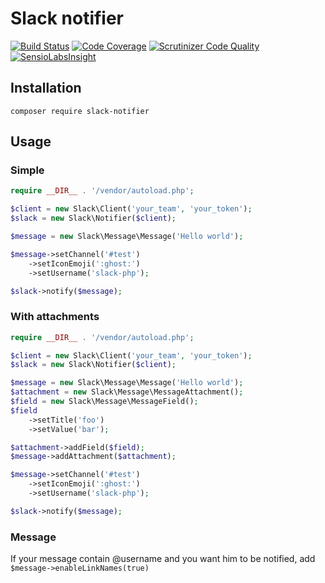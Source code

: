 # Slack notifier

[![Build Status](https://secure.travis-ci.org/polem/slack-notifier.png)](http://travis-ci.org/polem/slack-notifier)
[![Code Coverage](https://scrutinizer-ci.com/g/polem/slack-notifier/badges/coverage.png?s=1f705b3b215e91d3b81d5e8ed62ac9af46d4838c)](https://scrutinizer-ci.com/g/polem/slack-notifier/)
[![Scrutinizer Code Quality](https://scrutinizer-ci.com/g/polem/slack-notifier/badges/quality-score.png?s=dc06da770a1c36242e416fb6eca5ce307660e6f5)](https://scrutinizer-ci.com/g/polem/slack-notifier/)
[![SensioLabsInsight](https://insight.sensiolabs.com/projects/47bc675d-945a-4467-a3f2-d679b000e145/mini.png)](https://insight.sensiolabs.com/projects/47bc675d-945a-4467-a3f2-d679b000e145)

## Installation

`composer require slack-notifier`

## Usage

### Simple

```php
require __DIR__ . '/vendor/autoload.php';

$client = new Slack\Client('your_team', 'your_token');
$slack = new Slack\Notifier($client);

$message = new Slack\Message\Message('Hello world');

$message->setChannel('#test')
    ->setIconEmoji(':ghost:')
    ->setUsername('slack-php');

$slack->notify($message);
```

### With attachments

```php
require __DIR__ . '/vendor/autoload.php';

$client = new Slack\Client('your_team', 'your_token');
$slack = new Slack\Notifier($client);

$message = new Slack\Message\Message('Hello world');
$attachment = new Slack\Message\MessageAttachment();
$field = new Slack\Message\MessageField();
$field
    ->setTitle('foo')
    ->setValue('bar');

$attachment->addField($field);
$message->addAttachment($attachment);

$message->setChannel('#test')
    ->setIconEmoji(':ghost:')
    ->setUsername('slack-php');

$slack->notify($message);
```

### Message

If your message contain @username and you want him to be notified, add `$message->enableLinkNames(true)`
